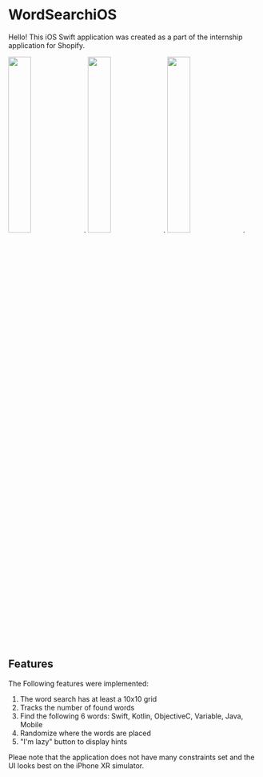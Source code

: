 # WordSearchiOS
Hello! This iOS Swift application was created as a part of the internship application for Shopify.

<img src="https://imgur.com/0sFglP7.png" width="30%">.
<img src="https://imgur.com/LKEAmtJ.png" width="30%">.
<img src="https://i.imgur.com/IKEMQa7.png" width="30%">.


## Features

The Following features were implemented:

1. The word search has at least a 10x10 grid
2. Tracks the number of found words
3. Find the following 6 words: Swift, Kotlin, ObjectiveC, Variable, Java, Mobile
5. Randomize where the words are placed
6. "I'm lazy" button to display hints

Pleae note that the application does not have many constraints set and the UI looks best on the iPhone XR simulator. 
